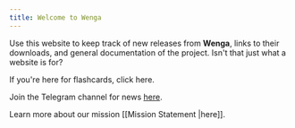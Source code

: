 ```yaml
---
title: Welcome to Wenga
---
```


Use this website to keep track of new releases from **Wenga**, links to their downloads, and general documentation of the project. Isn't that just what a website is for?

If you're here for flashcards, click here.

Join the Telegram channel for news [here](https://t.me/wengakrd).

Learn more about our mission [[Mission Statement |here]].
